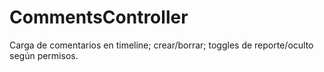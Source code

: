 # CommentsController

Carga de comentarios en timeline; crear/borrar; toggles de reporte/oculto según permisos.
